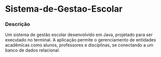 # Sistema-de-Gestao-Escolar

### Descriçâo
Um sistema de gestão escolar desenvolvido em Java, projetado para ser executado no terminal. A aplicação permite o gerenciamento de entidades acadêmicas como alunos, professores e disciplinas, se conectando a um banco de dados relacional.
